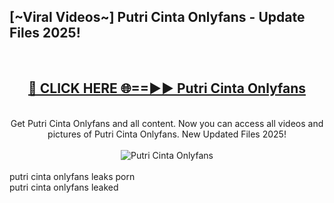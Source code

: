 <h2>[~Viral Videos~] Putri Cinta Onlyfans - Update Files 2025!</h2>
<br>
<div align="center">
<h2><a href="https://betterlinks.top/A2PfLJ" rel="nofollow">🔴 CLICK HERE 🌐==►► Putri Cinta Onlyfans</a></h2>
<br>
Get Putri Cinta Onlyfans and all content. Now you can access all videos and pictures of Putri Cinta Onlyfans. New Updated Files 2025!
<br>
<br>
<a href="https://betterlinks.top/A2PfLJ" rel="nofollow" data-target="animated-image.originalLink"><img src="https://i.ibb.co.com/WyWwxjT/player-gif2.gif" alt="Putri Cinta Onlyfans" style="max-width: 100%; display: inline-block;" data-target="animated-image.originalImage"></a>
</div>
<br>
putri cinta onlyfans leaks porn<br>
putri cinta onlyfans leaked
